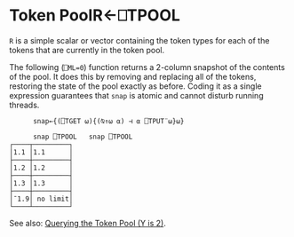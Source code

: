 




<h1 class="heading"><span class="name">Token Pool</span><span class="command">R←⎕TPOOL</span></h1>

`R` is a simple scalar or vector containing the token types for each of the tokens that are currently in the token pool.


The following (`⎕ML=0`) function returns a 2-column snapshot of the contents of the pool. It does this by removing and replacing all of the tokens, restoring the state of the pool exactly as before. Coding it as a single expression guarantees that `snap` is atomic and cannot disturb running threads.
```apl
      snap←{(⎕TGET ⍵){(⍉↑⍵ ⍺) ⊣ ⍺ ⎕TPUT¨⍵}⍵}
 
      snap ⎕TPOOL   snap ⎕TPOOL
┌────┬─────────┐
│1.1 │1.1      │
├────┼─────────┤
│1.2 │1.2      │
├────┼─────────┤
│1.3 │1.3      │
├────┼─────────┤
│¯1.9│ no limit│
└────┴─────────┘

```



See also: [Querying  the Token Pool (Y is 2)](talloc.md).


